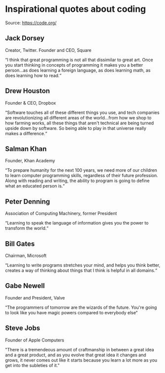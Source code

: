 # Inspirational quotes about coding

Source: <https://code.org/>

## Jack Dorsey

Creator, Twitter. Founder and CEO, Square

“I think that great programming is not all that dissimilar to great art. Once you start thinking in concepts of programming it makes you a better person...as does learning a foreign language, as does learning math, as does learning how to read.“

## Drew Houston

Founder & CEO, Dropbox

“Software touches all of these different things you use, and tech companies are revolutionizing all different areas of the world...from how we shop to how farming works, all these things that aren't technical are being turned upside down by software. So being able to play in that universe really makes a difference.“

## Salman Khan

Founder, Khan Academy

“To prepare humanity for the next 100 years, we need more of our children to learn computer programming skills, regardless of their future profession. Along with reading and writing, the ability to program is going to define what an educated person is.“

## Peter Denning

Association of Computing Machinery, former President

“Learning to speak the language of information gives you the power to transform the world.“

## Bill Gates

Chairman, Microsoft

“Learning to write programs stretches your mind, and helps you think better, creates a way of thinking about things that I think is helpful in all domains.“

## Gabe Newell

Founder and President, Valve

“The programmers of tomorrow are the wizards of the future. You're going to look like you have magic powers compared to everybody else“

## Steve Jobs

Founder of Apple Computers

"There is a tremendeous amount of craftmanship in between a great idea and a great product, and as you evolve that great idea it changes and grows, it never comes out like it starts because you learn a lot more as you get into the subleties of it."